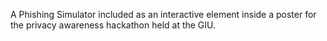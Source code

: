 A Phishing Simulator included as an interactive element inside a poster for the privacy awareness hackathon held at the GIU.
